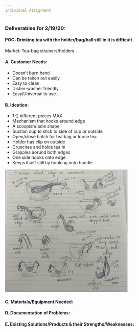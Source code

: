 ```yaml
---
Individual Assignment
---
```


### Deliverables for 2/19/20:

#### POC: Drinking tea with the holder/bag/ball still in it is difficult 
Market: Tea-bag strainers/holders


#### A. Customer Needs:
- Doesn’t burn hand
- Can be taken out easily
- Easy to clean
- Disher-washer friendly
- Easy/Universal to use




#### B. Ideation: 
- 1-2 different pieces MAX
- Mechanism that hooks around edge
- A scoopish/ladle shape 
- Suction cup to stick to side of cup or outside
- Open/close hatch for tea bag or loose tea
- Holder has clip on outside 
- Crunches and holds tea in
- Grapples aorund both edges 
- One side hooks onto edge
- Keeps itself still by hooking onto handle 

<img src = "/img/sketches.jpg" width = "400" height = "400">



#### C. Materials/Equipment Needed:




#### D. Documentation of Problems:



#### E. Existing Solutions/Products & their Strengths/Weaknesses: 




